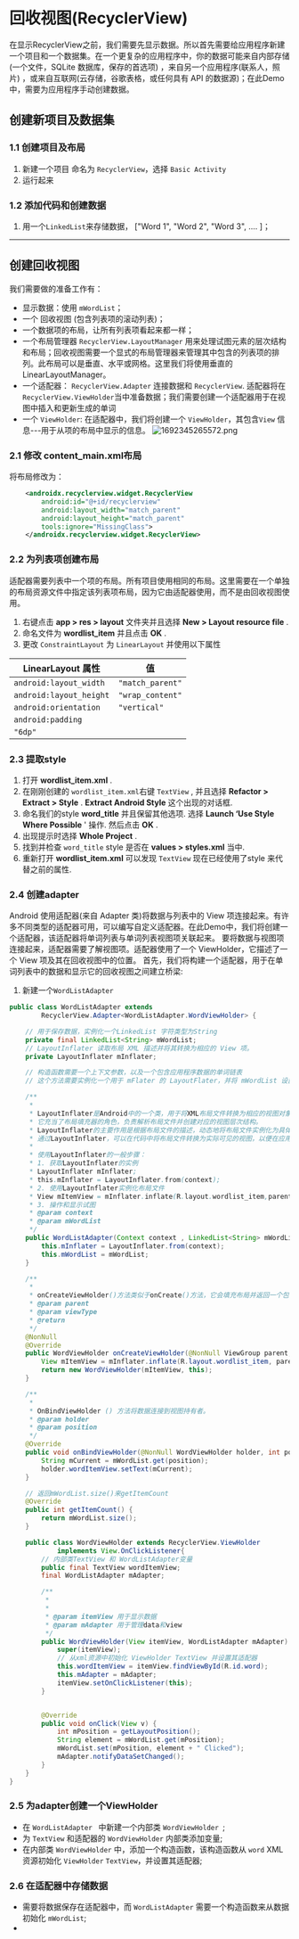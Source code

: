 # 回收视图(RecyclerView)

在显示RecyclerView之前，我们需要先显示数据。所以首先需要给应用程序新建一个项目和一个数据集。在一个更复杂的应用程序中，你的数据可能来自内部存储(一个文件，SQLite 数据库，保存的首选项) ，来自另一个应用程序(联系人，照片) ，或来自互联网(云存储，谷歌表格，或任何具有 API 的数据源)；在此Demo中，需要为应用程序手动创建数据。

## 创建新项目及数据集

### 1.1 创建项目及布局

1. 新建一个项目 命名为 `RecyclerView`，选择 `Basic Activity`
2. 运行起来

### 1.2 添加代码和创建数据

1. 用一个`LinkedList`来存储数据， ["Word 1", "Word 2", "Word 3", .... ]；

---

## 创建回收视图

我们需要做的准备工作有：

- 显示数据：使用 `mWordList`；
- 一个 回收视图 (包含列表项的滚动列表)；
- 一个数据项的布局，让所有列表项看起来都一样；
- 一个布局管理器 `RecyclerView.LayoutManager` 用来处理试图元素的层次结构和布局；回收视图需要一个显式的布局管理器来管理其中包含的列表项的排列。此布局可以是垂直、水平或网格。这里我们将使用垂直的 LinearLayoutManager。
- 一个适配器： `RecyclerView.Adapter` 连接数据和 `RecyclerView`. 适配器将在 `RecyclerView.ViewHolder`当中准备数据；我们需要创建一个适配器用于在视图中插入和更新生成的单词
- 一个 `ViewHolder`: 在适配器中，我们将创建一个 `ViewHolder`，其包含`View` 信息---用于从项的布局中显示的信息。
  ![1692345265572.png](https://pic.ziyuan.wang/2023/08/18/546feef06341f.png)

### 2.1 修改 content_main.xml布局

将布局修改为：

```xml
    <androidx.recyclerview.widget.RecyclerView 
        android:id="@+id/recyclerview"
        android:layout_width="match_parent"
        android:layout_height="match_parent"
        tools:ignore="MissingClass">
    </androidx.recyclerview.widget.RecyclerView>
```

### 2.2 为列表项创建布局

适配器需要列表中一个项的布局。所有项目使用相同的布局。这里需要在一个单独的布局资源文件中指定该列表项布局，因为它由适配器使用，而不是由回收视图使用。

1. 右键点击 **app > res > layout** 文件夹并且选择  **New > Layout resource file** .
2. 命名文件为 **wordlist_item** 并且点击  **OK** .
3. 更改 `ConstraintLayout` 为 `LinearLayout` 并使用以下属性


| **LinearLayout 属性**   | **值**           |
| ------------------------- | ------------------ |
| `android:layout_width`  | `"match_parent"` |
| `android:layout_height` | `"wrap_content"` |
| `android:orientation`   | `"vertical"`     |
| `android:padding`       | 
`"6dp"`         |

### 2.3 提取style
1. 打开 **wordlist_item.xml** .
2. 在刚刚创建的 `wordlist_item.xml`右键 `TextView` , 并且选择  **Refactor > Extract > Style** . **Extract Android Style** 这个出现的对话框.
3. 命名我们的style **word_title** 并且保留其他选项. 选择  **Launch ‘Use Style Where Possible** ' 操作. 然后点击  **OK** .
4. 出现提示时选择  **Whole Project** .
5. 找到并检查 `word_title` style 是否在  **values > styles.xml** 当中.
6. 重新打开 **wordlist_item.xml** 可以发现 `TextView` 现在已经使用了style 来代替之前的属性.

### 2.4 创建adapter
Android 使用适配器(来自 Adapter 类)将数据与列表中的 View 项连接起来。有许多不同类型的适配器可用，可以编写自定义适配器。在此Demo中，我们将创建一个适配器，该适配器将单词列表与单词列表视图项关联起来。
要将数据与视图项连接起来，适配器需要了解视图项。适配器使用了一个 ViewHolder，它描述了一个 View 项及其在回收视图中的位置。
首先，我们将构建一个适配器，用于在单词列表中的数据和显示它的回收视图之间建立桥梁:
1. 新建一个`WordListAdapter`
```java
public class WordListAdapter extends
        RecyclerView.Adapter<WordListAdapter.WordViewHolder> {

    // 用于保存数据，实例化一个LinkedList 字符类型为String
    private final LinkedList<String> mWordList;
    // LayoutInflater 读取布局 XML 描述并将其转换为相应的 View 项。
    private LayoutInflater mInflater;

    // 构造函数需要一个上下文参数，以及一个包含应用程序数据的单词链表
    // 这个方法需要实例化一个用于 mFlater 的 LayoutFlater，并将 mWordList 设置为传入的数据:

    /**
     *
     * LayoutInflater是Android中的一个类，用于将XML布局文件转换为相应的视图对象。
     * 它充当了布局填充器的角色，负责解析布局文件并创建对应的视图层次结构。
     * LayoutInflater的主要作用是根据布局文件的描述，动态地将布局文件实例化为具体的视图对象。
     * 通过LayoutInflater，可以在代码中将布局文件转换为实际可见的视图，以便在应用程序中进行操作和显示。
     *
     * 使用LayoutInflater的一般步骤：
     * 1. 获取LayoutInflater的实例
     * LayoutInflater mInflater;
     * this.mInflater = LayoutInflater.from(context);
     * 2. 使用LayoutInflater实例化布局文件
     * View mItemView = mInflater.inflate(R.layout.wordlist_item,parent,false);
     * 3. 操作和显示试图
     * @param context
     * @param mWordList
     */
    public WordListAdapter(Context context , LinkedList<String> mWordList) {
        this.mInflater = LayoutInflater.from(context);
        this.mWordList = mWordList;
    }

    /**
     *
     * onCreateViewHolder()方法类似于onCreate()方法，它会填充布局并返回一个包含布局和适配器的ViewHolder。
     * @param parent
     * @param viewType
     * @return
     */
    @NonNull
    @Override
    public WordViewHolder onCreateViewHolder(@NonNull ViewGroup parent, int viewType) {
        View mItemView = mInflater.inflate(R.layout.wordlist_item, parent,false);
        return new WordViewHolder(mItemView, this);
    }

    /**
     *
     * OnBindViewHolder () 方法将数据连接到视图持有者。
     * @param holder
     * @param position
     */
    @Override
    public void onBindViewHolder(@NonNull WordViewHolder holder, int position) {
        String mCurrent = mWordList.get(position);
        holder.wordItemView.setText(mCurrent);
    }

    // 返回mWordList.size()来getItemCount
    @Override
    public int getItemCount() {
        return mWordList.size();
    }

    public class WordViewHolder extends RecyclerView.ViewHolder
            implements View.OnClickListener{
        // 内部类TextView 和 WordListAdapter变量
        public final TextView wordItemView;
        final WordListAdapter mAdapter;

        /**
         *
         *
         * @param itemView 用于显示数据
         * @param mAdapter 用于管理data和view
         */
        public WordViewHolder(View itemView, WordListAdapter mAdapter) {
            super(itemView);
            // 从xml资源中初始化 ViewHolder TextView 并设置其适配器
            this.wordItemView = itemView.findViewById(R.id.word);
            this.mAdapter = mAdapter;
            itemView.setOnClickListener(this);
        }


        @Override
        public void onClick(View v) {
            int mPosition = getLayoutPosition();
            String element = mWordList.get(mPosition);
            mWordList.set(mPosition, element + " Clicked");
            mAdapter.notifyDataSetChanged();
        }
    }
}
```
### 2.5 为adapter创建一个ViewHolder
- 在 `WordListAdapter ` 中新建一个内部类 `WordViewHolder `;
- 为 `TextView` 和适配器的 `WordViewHolder` 内部类添加变量;
- 在内部类 `WordViewHolder` 中，添加一个构造函数，该构造函数从 `word` XML 资源初始化 `ViewHolder` `TextView`，并设置其适配器;
### 2.6 在适配器中存储数据
- 需要将数据保存在适配器中，而 `WordListAdapter` 需要一个构造函数来从数据初始化 `mWordList`;
- 